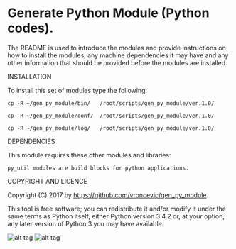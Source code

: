 Generate Python Module (Python codes).
================================================================================

The README is used to introduce the modules and provide instructions on
how to install the modules, any machine dependencies it may have and any
other information that should be provided before the modules are installed.

INSTALLATION

To install this set of modules type the following:

	cp -R ~/gen_py_module/bin/   /root/scripts/gen_py_module/ver.1.0/

	cp -R ~/gen_py_module/conf/  /root/scripts/gen_py_module/ver.1.0/

	cp -R ~/gen_py_module/log/   /root/scripts/gen_py_module/ver.1.0/

DEPENDENCIES

This module requires these other modules and libraries:

	py_util modules are build blocks for python applications.

COPYRIGHT AND LICENCE

Copyright (C) 2017 by https://github.com/vroncevic/gen_py_module

This tool is free software; you can redistribute it and/or modify
it under the same terms as Python itself, either Python version 3.4.2 or,
at your option, any later version of Python 3 you may have available.

![alt tag](https://raw.githubusercontent.com/vroncevic/gen_py_module/master/python_logo.png)
![alt tag](https://raw.githubusercontent.com/vroncevic/gen_py_module/master/linux_logo.jpg)


